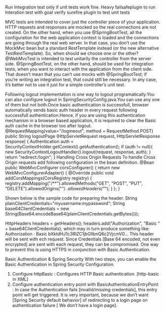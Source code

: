 Run Integration test only if unit tests work fine. Heavy
failsafeplugin to run Interation test with goal verify
surefire plugin to test unit tests

MVC tests are intended to cover just the controller piece of your application. HTTP requests and responses are mocked so the real connections are not created. On the other hand, when you use @SpringBootTest, all the configuration for the web application context is loaded and the connections are going through the real web server. In that case, you don’t use the MockMvc bean but a standard RestTemplate instead (or the new alternative TestRestTemplate).
So, when should we choose one or the other? @WebMvcTest is intended to test unitarily the controller from the server side. @SpringBootTest, on the other hand, should be used for integration tests, when you want to interact with the application from the client side.
That doesn’t mean that you can’t use mocks with @SpringBootTest; if you’re writing an integration test, that could still be necessary. In any case, it’s better not to use it just for a simple controller’s unit test.



Following logout implementation is one way to logout programatically.You can also configure logout in SpringSecurityConfig.java.You can use any one of them but not both.Once basic authentication is successfull, browser automatically sends basic auth header in every request following successfull authentication.Hence, if you are using this authentication mechanism in a browser based application, it is required to clear the Basic auth cache in the browser too after logout.
@RequestMapping(value="/logmeout", method = RequestMethod.POST)
public String logoutPage (HttpServletRequest request, HttpServletResponse response) {
Authentication auth = SecurityContextHolder.getContext().getAuthentication();
if (auth != null){
new SecurityContextLogoutHandler().logout(request, response, auth);
}
return "redirect:/login";
}
Handling Cross Origin Requests
To handle Cross Origin requests add following configuration in the bean definition.
@Bean
public WebMvcConfigurer corsConfigurer() {
	return new WebMvcConfigurerAdapter() {
		@Override
		public void addCorsMappings(CorsRegistry registry) {
			registry.addMapping("/**").allowedMethods("GET", "POST", "PUT", "DELETE").allowedOrigins("*")
				.allowedHeaders("*");
		}
	};
}


Shown below is the sample code for preparing the header.
String plainClientCredentials="myusername:mypassword";
String base64ClientCredentials = new String(Base64.encodeBase64(plainClientCredentials.getBytes()));
 
HttpHeaders headers = getHeaders();
headers.add("Authorization", "Basic " + base64ClientCredentials);
which may in turn produce something like:
Authorization : Basic bXktdHJ1c3RlZC1jbGllbnQ6c2VjcmV0...
This header will be sent with ech request. Since Credentials [Base 64 encoded, not even encrypted] are sent with each request, they can be compromised. One way to prevent this is using HTTPS in conjunction with Basic Authentication.


Basic Authentication & Spring Security
With two steps, you can enable the Basic Authentication in Spring Security Configuration.
1. Configure httpBasic : Configures HTTP Basic authentication. [http-basic in XML]
2. Configure authentication entry point with BasicAuthenticationEntryPoint : In case the Authentication fails [invalid/missing credentials], this entry point will get triggered. It is very important, because we don’t want [Spring Security default behavior] of redirecting to a login page on authentication failure [ We don’t have a login page].